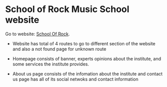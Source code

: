 # School of Rock Music School website

Go to website: [School Of Rock](https://github.com/facebook/create-react-app).

* Website has total of 4 routes to go to different section of the website and also a not found page for unknown route

* Homepage consists of  banner, experts opinions about the institute, and some services the institute provides.

* About us page consists of the infomation about the institute and contact us page has all of its social netwoks and contact information
